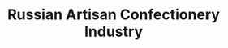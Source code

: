 ---
layout: market-sector
title: Russian Artisan Confectionery Industry
market: russia
sector: artisan-confectionery
lang: en
permalink: /en/discover/markets/russia/sectors/artisan-confectionery/
---